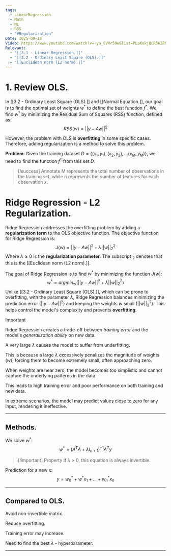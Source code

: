 ```yaml
---
tags:
  - LinearRegression
  - Math
  - ML
  - RSS
  - "#Regularization"
Date: 2025-09-18
Video: https://www.youtube.com/watch?v=-ya_CVVr59w&list=PLaKukjQCR56ZRh2cAkweftiZCF2sTg11_&index=9
Relevant:
  - "[[3.1 - Linear Regression.]]"
  - "[[3.2 - Ordinary Least Square (OLS).]]"
  - "[[Euclidean norm (L2 norm).]]"
---
```

# 1. Review OLS.

In [[3.2 - Ordinary Least Square (OLS).]] and [[Normal Equation.]], our goal is to find the optimal set of weights $w^*$ to define the best function $f^*$.
We find $w^*$ by minimizing the Residual Sum of Squares (RSS) function, defined as:
$$
RSS(w) = ||y - Aw||^2
$$

However, the problem with OLS is **overfitting** in some specific cases. Therefore, adding regularization is a method to solve this problem.

**Problem**: Given the training dataset $D = \{(x_{1}, y_{1}), (x_{2}, y_{2}), \dots (x_{M}, y_{M})\}$, we need to find the function $f^*$ from this set $D$.

>[!success] Annotate
>M represents the total number of observations in the training set, while n represents the number of features for each observation $x$.

# Ridge Regression - L2 Regularization.

Ridge Regression addresses the overfitting problem by adding a **regularization term** to the OLS objective function. The objective function for Ridge Regression is:
$$
J(w) = ||y - Aw||^2 + \lambda||w||^2_{2}
$$
Where $\lambda \ge 0$ is the **regularization parameter.**
The subscript $_{2}$ denotes that this is the [[Euclidean norm (L2 norm).]].

The goal of Ridge Regression is to find $w^*$ by minimizing the function $J(w)$:
$$
w^* = argmin_{w} (||y-Aw||^2 + \lambda||w||^2_{2})
$$
Unlike [[3.2 - Ordinary Least Square (OLS).]], which can be prone to overfitting, with the parameter $\lambda$, Ridge Regression balances minimizing the prediction error ($||y-Aw||^2$) and keeping the weights $w$ small ($||w||^2_{2}$). This helps control the model's complexity and prevents **overfitting**.

>[!important]
>Ridge Regression creates a trade-off between *training error* and the model's *generalization ability* on new data.

A very large $\lambda$ causes the model to suffer from underfitting.

This is because a large $\lambda$ excessively penalizes the magnitude of weights ($w$), forcing them to become extremely small, often approaching zero. 

When weights are near zero, the model becomes too simplistic and cannot capture the underlying patterns in the data.

This leads to high training error and poor performance on both training and new data.

In extreme scenarios, the model may predict values close to zero for any input, rendering it ineffective.

---
## Methods.

We solve $w^*$:
$$
w^* = (A^TA + \lambda I_{n+1})^{-1}A^Ty
$$
>[!important] Property
>If $\lambda$ > 0, this equation is always invertible.

Prediction for a new $x$:
$$ 
y = w^*_{0} + w^*x_{1} + \dots + w^*_{n}x_{n}
$$

---
## Compared to OLS.

Avoid non-invertible matrix.

Reduce overfitting.

Training error may increase.

Need to find the best $\lambda$ - hyperparameter.

---
